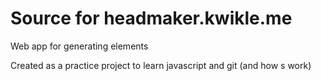 # Source for headmaker.kwikle.me

Web app for generating <head> elements

Created as a practice project to learn javascript and git (and how <head>s work)